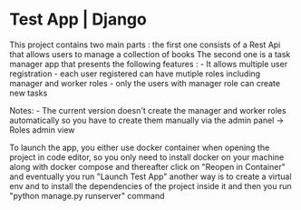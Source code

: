 # Test App | Django

This project contains two main parts :
the first one consists of a Rest Api that allows users to manage a collection of books
The second one is a task manager app that presents the following features :
    - It allows multiple user registration
    - each user registered can have mutiple roles including manager and worker roles
    - only the users with manager role can create new tasks

Notes:
    - The current version doesn't create the manager and worker roles automatically 
       so you have to create them manually via the admin panel -> Roles admin view

  To launch the app, you either use docker container when opening the project in code editor,
so you only need to install docker on your machine along with docker compose and thereafter
click on "Reopen in Container" and eventually you run "Launch Test App"
another way is to create a virtual env and to install the dependencies of the project inside it 
and then you run "python manage.py runserver" command
